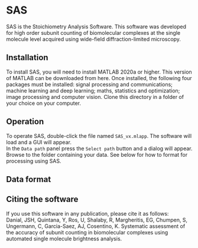# SAS
SAS is the Stoichiometry Analysis Software. This software was developed for high order subunit counting of biomolecular complexes at the single molecule level acquired using wide-field diffraction-limited microscopy. 
## Installation
To install SAS, you will need to install MATLAB 2020a or higher. This version of MATLAB can be downloaded from here. Once installed, the following four packages must be installed: signal processing and communications; machine learning and deep learning; maths, statistics and optimization; image processing and computer vision. Clone this directory in a folder of your choice on your computer.
## Operation
To operate SAS, double-click the file named `SAS_vx.mlapp`. The software will load and a GUI will appear.   
In the `Data path` panel press the `Select path` button and a dialog will appear. Browse to the folder containing your data. See below for how to format for processing using SAS.
## Data format
## Citing the software
If you use this software in any publication, please cite it as follows:  
Danial, JSH, Quintana, Y, Ros, U, Shalaby, R, Margheritis, EG, Chumpen, S, Ungermann, C, Garcia-Saez, AJ, Cosentino, K. Systematic assessment of the accuracy of subunit counting in biomolecular complexes using automated single molecule brightness analysis.
